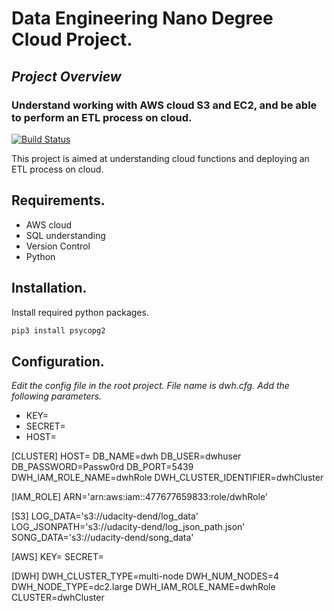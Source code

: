 # Data Engineering Nano Degree Cloud Project.
## _Project Overview_
### Understand working with AWS cloud S3 and EC2, and be able to perform an ETL process on cloud.

[![Build Status](https://travis-ci.org/joemccann/dillinger.svg?branch=master)](https://travis-ci.org/joemccann/dillinger)

This project is aimed at understanding cloud functions and deploying an ETL process on cloud.
## Requirements.
- AWS cloud
- SQL understanding
- Version Control
- Python

## Installation.

Install required python packages.

```sh
pip3 install psycopg2
```
## Configuration.
_Edit the config file in the root project._
_File name is dwh.cfg._
_Add the following parameters._

- KEY=
- SECRET=
- HOST=

[CLUSTER]
HOST=
DB_NAME=dwh
DB_USER=dwhuser
DB_PASSWORD=Passw0rd
DB_PORT=5439
DWH_IAM_ROLE_NAME=dwhRole
DWH_CLUSTER_IDENTIFIER=dwhCluster

[IAM_ROLE]
ARN='arn:aws:iam::477677659833:role/dwhRole'

[S3]
LOG_DATA='s3://udacity-dend/log_data'
LOG_JSONPATH='s3://udacity-dend/log_json_path.json'
SONG_DATA='s3://udacity-dend/song_data'

[AWS]
KEY=
SECRET=

[DWH] 
DWH_CLUSTER_TYPE=multi-node
DWH_NUM_NODES=4
DWH_NODE_TYPE=dc2.large
DWH_IAM_ROLE_NAME=dwhRole
CLUSTER=dwhCluster


